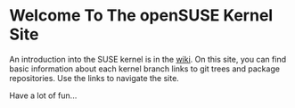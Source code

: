 ---
---

# Welcome To The openSUSE Kernel Site
An introduction into the SUSE kernel is in the
[wiki](https://en.opensuse.org/Kernel). On this site, you can find basic
information about each kernel branch links to git trees and package
repositories. Use the links to navigate the site.

Have a lot of fun...
